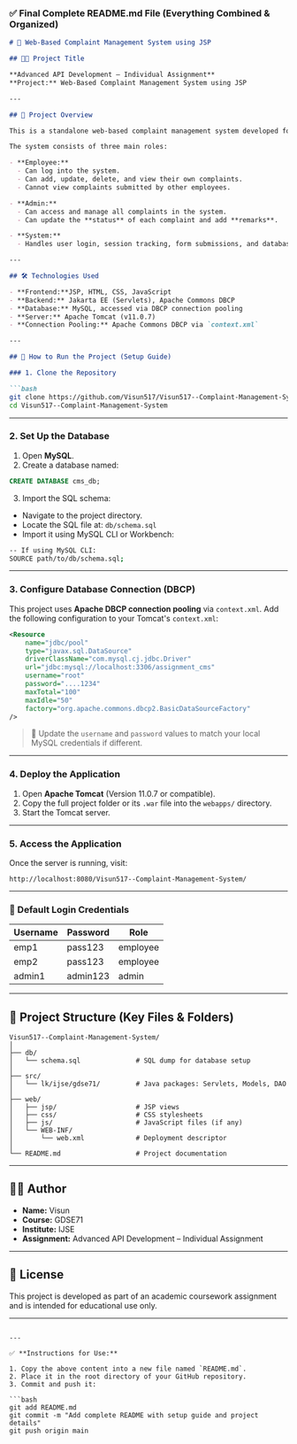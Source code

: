 

### ✅ **Final Complete README.md** File (Everything Combined & Organized)

````markdown
# 📌 Web-Based Complaint Management System using JSP

## 🧑‍💻 Project Title

**Advanced API Development – Individual Assignment**  
**Project:** Web-Based Complaint Management System using JSP

---

## 📖 Project Overview

This is a standalone web-based complaint management system developed for an academic assignment using Java technologies.

The system consists of three main roles:

- **Employee:**
  - Can log into the system.
  - Can add, update, delete, and view their own complaints.
  - Cannot view complaints submitted by other employees.

- **Admin:**
  - Can access and manage all complaints in the system.
  - Can update the **status** of each complaint and add **remarks**.

- **System:**
  - Handles user login, session tracking, form submissions, and database interactions through a servlet-based MVC structure.

---

## 🛠️ Technologies Used

- **Frontend:**JSP, HTML, CSS, JavaScript 
- **Backend:** Jakarta EE (Servlets), Apache Commons DBCP
- **Database:** MySQL, accessed via DBCP connection pooling
- **Server:** Apache Tomcat (v11.0.7)
- **Connection Pooling:** Apache Commons DBCP via `context.xml`

---

## 🚀 How to Run the Project (Setup Guide)

### 1. Clone the Repository

```bash
git clone https://github.com/Visun517/Visun517--Complaint-Management-System.git
cd Visun517--Complaint-Management-System
````

---

### 2. Set Up the Database

1. Open **MySQL**.
2. Create a database named:

```sql
CREATE DATABASE cms_db;
```

3. Import the SQL schema:

* Navigate to the project directory.
* Locate the SQL file at: `db/schema.sql`
* Import it using MySQL CLI or Workbench:

```bash
-- If using MySQL CLI:
SOURCE path/to/db/schema.sql;
```

---

### 3. Configure Database Connection (DBCP)

This project uses **Apache DBCP connection pooling** via `context.xml`. Add the following configuration to your Tomcat's `context.xml`:

```xml
<Resource
    name="jdbc/pool"
    type="javax.sql.DataSource"
    driverClassName="com.mysql.cj.jdbc.Driver"
    url="jdbc:mysql://localhost:3306/assignment_cms"
    username="root"
    password="....1234"
    maxTotal="100"
    maxIdle="50"
    factory="org.apache.commons.dbcp2.BasicDataSourceFactory"
/>
```

> 🔐 Update the `username` and `password` values to match your local MySQL credentials if different.

---

### 4. Deploy the Application

1. Open **Apache Tomcat** (Version 11.0.7 or compatible).
2. Copy the full project folder or its `.war` file into the `webapps/` directory.
3. Start the Tomcat server.

---

### 5. Access the Application

Once the server is running, visit:

```
http://localhost:8080/Visun517--Complaint-Management-System/
```

---

### 🔐 Default Login Credentials

| Username | Password | Role     |
| -------- | -------- | -------- |
| emp1     | pass123  | employee |
| emp2     | pass123  | employee |
| admin1   | admin123 | admin    |

---

## 📁 Project Structure (Key Files & Folders)

```
Visun517--Complaint-Management-System/
│
├── db/
│   └── schema.sql              # SQL dump for database setup
│
├── src/
│   └── lk/ijse/gdse71/         # Java packages: Servlets, Models, DAO
│
├── web/
│   ├── jsp/                    # JSP views
│   ├── css/                    # CSS stylesheets
│   ├── js/                     # JavaScript files (if any)
│   └── WEB-INF/
│       └── web.xml             # Deployment descriptor
│
└── README.md                   # Project documentation
```

---

## 🙋‍♂️ Author

* **Name:** Visun
* **Course:** GDSE71
* **Institute:** IJSE
* **Assignment:** Advanced API Development – Individual Assignment

---

## 📄 License

This project is developed as part of an academic coursework assignment and is intended for educational use only.

---

````

---

✅ **Instructions for Use:**

1. Copy the above content into a new file named `README.md`.
2. Place it in the root directory of your GitHub repository.
3. Commit and push it:

```bash
git add README.md
git commit -m "Add complete README with setup guide and project details"
git push origin main
````
